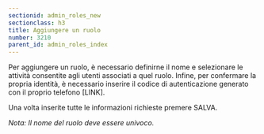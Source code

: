 ```yaml
---
sectionid: admin_roles_new
sectionclass: h3
title: Aggiungere un ruolo
number: 3210
parent_id: admin_roles_index
---
```

Per aggiungere un ruolo, è necessario definirne il nome e selezionare le attività consentite agli utenti associati a quel ruolo.
Infine, per confermare la propria identità, è necessario inserire il codice di autenticazione generato con il proprio telefono [LINK].

Una volta inserite tutte le informazioni richieste premere SALVA.

_Nota:  Il nome del ruolo deve essere univoco._
